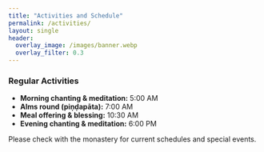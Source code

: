 ```yaml
---
title: "Activities and Schedule"
permalink: /activities/
layout: single
header:
  overlay_image: /images/banner.webp
  overlay_filter: 0.3
---
```


### Regular Activities

- **Morning chanting & meditation:** 5:00 AM  
- **Alms round (piṇḍapāta):** 7:00 AM  
- **Meal offering & blessing:** 10:30 AM  
- **Evening chanting & meditation:** 6:00 PM

Please check with the monastery for current schedules and special events.
